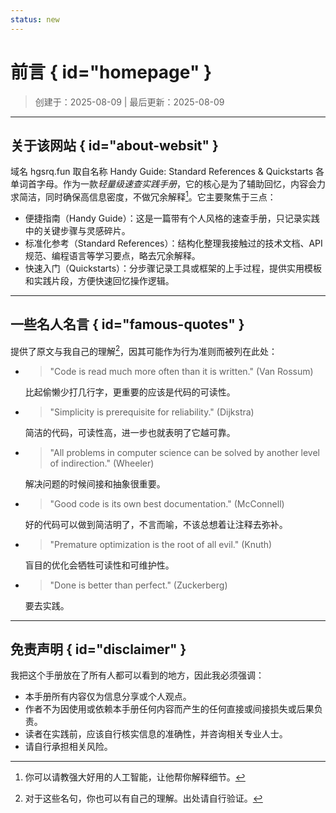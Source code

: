 ```yaml
---
status: new
---
```


前言 { id="homepage" }
======================

> 创建于：2025-08-09 | 最后更新：2025-08-09

---

关于该网站 { id="about-websit" }
--------------------------------

域名 hgsrq.fun 取自名称 Handy Guide: Standard References & Quickstarts 各单词首字母。作为一款*轻量级速查实践手册*，它的核心是为了辅助回忆，内容会力求简洁，同时确保高信息密度，不做冗余解释[^1]。它主要聚焦于三点：

-   便捷指南（Handy Guide）：这是一篇带有个人风格的速查手册，只记录实践中的关键步骤与灵感碎片。
-   标准化参考（Standard References）：结构化整理我接触过的技术文档、API规范、编程语言等学习要点，略去冗余解释。
-   快速入门（Quickstarts）：分步骤记录工具或框架的上手过程，提供实用模板和实践片段，方便快速回忆操作逻辑。

---

一些名人名言 { id="famous-quotes" }
-----------------------------------

提供了原文与我自己的理解[^2]，因其可能作为行为准则而被列在此处：

<div class="grid cards" markdown>

-   > "Code is read much more often than it is written." (Van Rossum)

    比起偷懒少打几行字，更重要的应该是代码的可读性。

-   > "Simplicity is prerequisite for reliability." (Dijkstra)

    简洁的代码，可读性高，进一步也就表明了它越可靠。

-   > "All problems in computer science can be solved by another level of indirection." (Wheeler)

    解决问题的时候间接和抽象很重要。

-   > "Good code is its own best documentation." (McConnell)

    好的代码可以做到简洁明了，不言而喻，不该总想着让注释去弥补。

-   > "Premature optimization is the root of all evil." (Knuth)

    盲目的优化会牺牲可读性和可维护性。

-   > "Done is better than perfect." (Zuckerberg)

    要去实践。

</div>

---

免责声明 { id="disclaimer" }
----------------------------

我把这个手册放在了所有人都可以看到的地方，因此我必须强调：

-   本手册所有内容仅为信息分享或个人观点。
-   作者不为因使用或依赖本手册任何内容而产生的任何直接或间接损失或后果负责。
-   读者在实践前，应该自行核实信息的准确性，并咨询相关专业人士。
-   请自行承担相关风险。

[^1]: 你可以请教强大好用的人工智能，让他帮你解释细节。
[^2]: 对于这些名句，你也可以有自己的理解。出处请自行验证。
